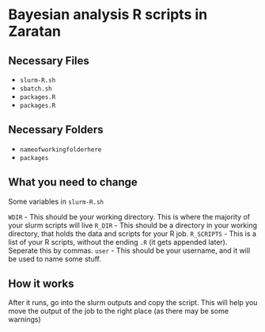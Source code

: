 # Bayesian analysis R scripts in Zaratan

## Necessary Files
  - `slurm-R.sh`
  - `sbatch.sh`
  - `packages.R`
  - `packages.R`

## Necessary Folders
  - `nameofworkingfolderhere`
  - `packages`

## What you need to change 
Some variables in `slurm-R.sh`

`WDIR` - This should be your working directory.  This is where the majority of your slurm scripts will live
`R_DIR` - This should be a directory in your working directory, that holds the data and scripts for your R job.
`R_SCRIPTS` - This is a list of your R scripts, without the ending `.R` (it gets appended later).  Seperate this by commas.
`user` - This should be your username, and it will be used to name some stuff.

## How it works

After it runs, go into the slurm outputs and copy the script.  This will help you move the output of the job to the right place (as there may be some warnings)
